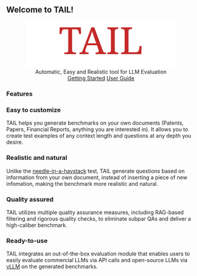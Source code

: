 ## Welcome to TAIL!

<center>
<img src="img/TAIL.png" alt="TAIL" width="400">
</center>
<center>
Automatic, Easy and Realistic tool for LLM Evaluation

</center>
<center>
<a href="getting-started/" class="btn btn-primary">Getting Started</a>
<a href="userguide/" class="btn btn-primary">User Guide</a>
</center>

<div class="pt-2 pb-4 px-4 my-4 bg-body-tertiary rounded-3">
<h3 class="text-center">Features</h3>

<div class="row">
  <div class="col-sm-6">
    <div class="card mb-4">
      <div class="card-body">
        <h3 class="card-title">Easy to customize</h3>
        <p class="card-text"> 
            TAIL helps you generate benchmarks on your own documents (Patents, Papers, Financial Reports, anything you are interested in). It allows you to create test examples of any context length and questions at any depth you desire.
        </p>
      </div>
    </div>
  </div>
  <div class="col-sm-6">
    <div class="card mb-4">
      <div class="card-body">
        <h3 class="card-title">Realistic and natural</h3>
        <p class="card-text">
            Unlike the 
            <a href="https://github.com/gkamradt/LLMTest_NeedleInAHaystack">needle-in-a-haystack</a> test, TAIL generate questions based on information from your own document, instead of inserting a piece of new infomation, making the benchmark more realistic and natural.
        </p>
      </div>
    </div>
  </div>
</div>

<div class="row">
  <div class="col-sm-6">
    <div class="card">
      <div class="card-body">
        <h3 class="card-title">Quality assured</h3>
        <p class="card-text">
            TAIL utilizes multiple quality assurance measures, including RAG-based filtering and rigorous quality checks, to eliminate subpar QAs and deliver a high-caliber benchmark.
        </p>
      </div>
    </div>
  </div>
  <div class="col-sm-6">
    <div class="card">
      <div class="card-body">
        <h3 class="card-title">Ready-to-use</h3>
        <p class="card-text">
            TAIL integrates an out-of-the-box evaluation module that enables users to easily evaluate commercial LLMs via API calls and open-source LLMs via <a href="https://docs.vllm.ai/en/latest/">vLLM</a> on the generated benchmarks.
        </p>
      </div>
    </div>
  </div>
</div>
</div>
<!-- TAIL is a toolkit for automatically creating realistic evaluation
benchmarks and assessing the performance
of long-context LLMs. With TAIL, users
can customize the generation of natural and reliable QAs at specific depths to construct a long-context,
document-grounded QA benchmark and obtain
visualized performance metrics of evaluated
models. TAIL has the advantage of requiring minimal human annotation and generating natural questions based on user-provided
long-context documents.  -->